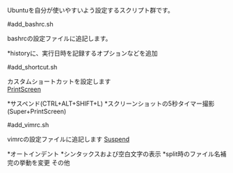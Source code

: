 
Ubuntuを自分が使いやすいよう設定するスクリプト群です。


#add_bashrc.sh

bashrcの設定ファイルに追記します。

*historyに、実行日時を記録するオプションなどを追加


#add_shortcut.sh

カスタムショートカットを設定します  
[PrintScreen][]

*サスペンド(CTRL+ALT+SHIFT+L)
*スクリーンショットの5秒タイマー撮影(Super+PrintScreen)

#add_vimrc.sh

vimrcの設定ファイルに追記します
[Suspend][]

*オートインデント
*シンタックスおよび空白文字の表示
*split時のファイル名補完の挙動を変更
その他


[PrintScreen]: http://blog.michinari-nukazawa.com/2013/12/different-method-screenshot-printscreen.html "PrintScreen"
[Suspend]: http://blog.michinari-nukazawa.com/2013/12/add-suspend-shortcut-ubuntu12-04.html "Suspend"

